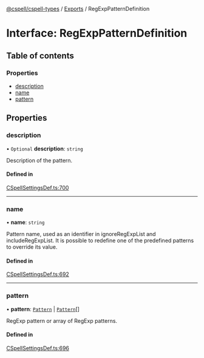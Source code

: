 [@cspell/cspell-types](../README.md) / [Exports](../modules.md) / RegExpPatternDefinition

# Interface: RegExpPatternDefinition

## Table of contents

### Properties

- [description](RegExpPatternDefinition.md#description)
- [name](RegExpPatternDefinition.md#name)
- [pattern](RegExpPatternDefinition.md#pattern)

## Properties

### description

• `Optional` **description**: `string`

Description of the pattern.

#### Defined in

[CSpellSettingsDef.ts:700](https://github.com/streetsidesoftware/cspell/blob/c69f8c4/packages/cspell-types/src/CSpellSettingsDef.ts#L700)

___

### name

• **name**: `string`

Pattern name, used as an identifier in ignoreRegExpList and includeRegExpList.
It is possible to redefine one of the predefined patterns to override its value.

#### Defined in

[CSpellSettingsDef.ts:692](https://github.com/streetsidesoftware/cspell/blob/c69f8c4/packages/cspell-types/src/CSpellSettingsDef.ts#L692)

___

### pattern

• **pattern**: [`Pattern`](../modules.md#pattern) \| [`Pattern`](../modules.md#pattern)[]

RegExp pattern or array of RegExp patterns.

#### Defined in

[CSpellSettingsDef.ts:696](https://github.com/streetsidesoftware/cspell/blob/c69f8c4/packages/cspell-types/src/CSpellSettingsDef.ts#L696)
